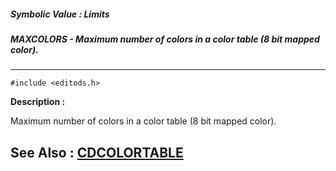 ##### Symbolic Value : Limits
##### MAXCOLORS - Maximum number of colors in a color table (8 bit mapped color).
---
```
#include <editods.h>
```
**Description :**

Maximum number of colors in a color table (8 bit mapped color).

**See Also :**
[CDCOLORTABLE](/domino-c-api-docs/reference/Data/CDCOLORTABLE)
---
